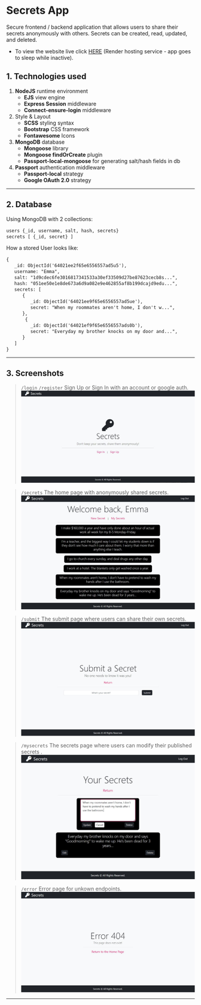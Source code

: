 # Secrets App

Secure frontend / backend application that allows users to share their secrets anonymously with others. Secrets can be created, read, updated, and deleted. 
- To view the website live click [HERE](https://secrets-plkr.onrender.com) (Render hosting service - app goes to sleep while inactive).

## 1. Technologies used

1. **NodeJS** runtime environment
   - **EJS** view engine
   - **Express Session** middleware
   - **Connect-ensure-login** middleware
2. Style & Layout
   - **SCSS** styling syntax
   - **Bootstrap** CSS framework
   - **Fontawesome** Icons
3. **MongoDB** database
   - **Mongoose** library
   - **Mongoose findOrCreate** plugin
   - **Passport-local-mongoose** for generating salt/hash fields in db
4. **Passport** authentication middleware
   - **Passport-local** strategy
   - **Google OAuth 2.0** strategy

---

## 2. Database

Using MongoDB with 2 collections:

```
users {_id, username, salt, hash, secrets}
secrets [ {_id, secret} ]
```

How a stored User looks like:

```
{
   _id: ObjectId('64021ee2f65e6556557ad5u5'),
   username: "Emma",
   salt: "1d9cdec6fe3016817341533a30ef33509d27be87623cecb8s...",
   hash: "051ee50e1e8de673a6d9a082e9e462855af8b199dcajd9edu...",
   secrets: [
      {
         _id: ObjectId('64021ee9f65e6556557ad5ue'),
         secret: "When my roommates aren't home, I don't w...",
      },
       {
         _id: ObjectId('64021ef9f65e6556557ads0b'),
         secret: "Everyday my brother knocks on my door and...",
      }
   ]
}
```

---

## 3. Screenshots

> <code>/login</code> <code>/register</code> Sign Up or Sign In with an account or google auth.
> ![alt login and signup page](img/secrets3.jpg?raw=true)

> <code>/secrets</code> The home page with anonymously shared secrets.
> ![alt secrets page](img/secrets1.jpg?raw=true)

> <code>/submit</code> The submit page where users can share their own secrets.
> ![alt submit a secret page](img/secrets2.jpg?raw=true)

> <code>/mysecrets</code> The secrets page where users can modify their published secrets .
> ![alt edit my secrets page](img/secrets6.jpg?raw=true)

> <code>/error</code> Error page for unkown endpoints.
> ![alt error page](img/secrets5.jpg?raw=true)

---
